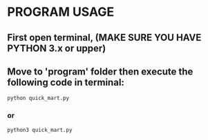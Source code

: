 # PROGRAM USAGE

## First open terminal, (MAKE SURE YOU HAVE PYTHON 3.x or upper)
## Move to 'program' folder then execute the following code in terminal:
    python quick_mart.py
### or
    python3 quick_mart.py